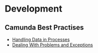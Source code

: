 # Development

## Camunda Best Practises

* [Handling Data in Processes](https://camunda.com/best-practices/handling-data-in-processes/)
* [Dealing With Problems and Exceptions](https://camunda.com/best-practices/dealing-with-problems-and-exceptions/)
